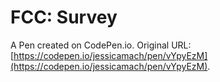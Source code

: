 # FCC: Survey

A Pen created on CodePen.io. Original URL: [https://codepen.io/jessicamach/pen/vYpyEzM](https://codepen.io/jessicamach/pen/vYpyEzM).


